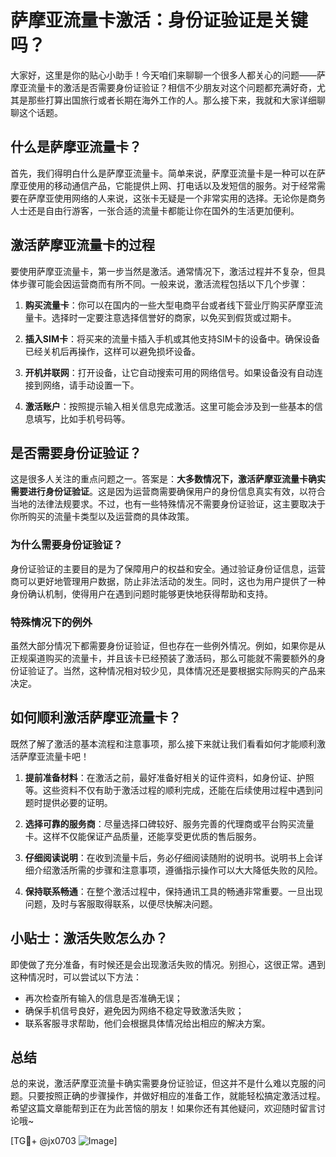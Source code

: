 # 萨摩亚流量卡激活：身份证验证是关键吗？

大家好，这里是你的贴心小助手！今天咱们来聊聊一个很多人都关心的问题——萨摩亚流量卡的激活是否需要身份证验证？相信不少朋友对这个问题都充满好奇，尤其是那些打算出国旅行或者长期在海外工作的人。那么接下来，我就和大家详细聊聊这个话题。

## 什么是萨摩亚流量卡？

首先，我们得明白什么是萨摩亚流量卡。简单来说，萨摩亚流量卡是一种可以在萨摩亚使用的移动通信产品，它能提供上网、打电话以及发短信的服务。对于经常需要在萨摩亚使用网络的人来说，这张卡无疑是一个非常实用的选择。无论你是商务人士还是自由行游客，一张合适的流量卡都能让你在国外的生活更加便利。

## 激活萨摩亚流量卡的过程

要使用萨摩亚流量卡，第一步当然是激活。通常情况下，激活过程并不复杂，但具体步骤可能会因运营商而有所不同。一般来说，激活流程包括以下几个步骤：

1. **购买流量卡**：你可以在国内的一些大型电商平台或者线下营业厅购买萨摩亚流量卡。选择时一定要注意选择信誉好的商家，以免买到假货或过期卡。
   
2. **插入SIM卡**：将买来的流量卡插入手机或其他支持SIM卡的设备中。确保设备已经关机后再操作，这样可以避免损坏设备。

3. **开机并联网**：打开设备，让它自动搜索可用的网络信号。如果设备没有自动连接到网络，请手动设置一下。

4. **激活账户**：按照提示输入相关信息完成激活。这里可能会涉及到一些基本的信息填写，比如手机号码等。

## 是否需要身份证验证？

这是很多人关注的重点问题之一。答案是：**大多数情况下，激活萨摩亚流量卡确实需要进行身份证验证**。这是因为运营商需要确保用户的身份信息真实有效，以符合当地的法律法规要求。不过，也有一些特殊情况不需要身份证验证，这主要取决于你所购买的流量卡类型以及运营商的具体政策。

### 为什么需要身份证验证？

身份证验证的主要目的是为了保障用户的权益和安全。通过验证身份证信息，运营商可以更好地管理用户数据，防止非法活动的发生。同时，这也为用户提供了一种身份确认机制，使得用户在遇到问题时能够更快地获得帮助和支持。

### 特殊情况下的例外

虽然大部分情况下都需要身份证验证，但也存在一些例外情况。例如，如果你是从正规渠道购买的流量卡，并且该卡已经预装了激活码，那么可能就不需要额外的身份证验证了。当然，这种情况相对较少见，具体情况还是要根据实际购买的产品来决定。

## 如何顺利激活萨摩亚流量卡？

既然了解了激活的基本流程和注意事项，那么接下来就让我们看看如何才能顺利激活萨摩亚流量卡吧！

1. **提前准备材料**：在激活之前，最好准备好相关的证件资料，如身份证、护照等。这些资料不仅有助于激活过程的顺利完成，还能在后续使用过程中遇到问题时提供必要的证明。

2. **选择可靠的服务商**：尽量选择口碑较好、服务完善的代理商或平台购买流量卡。这样不仅能保证产品质量，还能享受更优质的售后服务。

3. **仔细阅读说明**：在收到流量卡后，务必仔细阅读随附的说明书。说明书上会详细介绍激活所需的步骤和注意事项，遵循指示操作可以大大降低失败的风险。

4. **保持联系畅通**：在整个激活过程中，保持通讯工具的畅通非常重要。一旦出现问题，及时与客服取得联系，以便尽快解决问题。

## 小贴士：激活失败怎么办？

即使做了充分准备，有时候还是会出现激活失败的情况。别担心，这很正常。遇到这种情况时，可以尝试以下方法：

- 再次检查所有输入的信息是否准确无误；
- 确保手机信号良好，避免因为网络不稳定导致激活失败；
- 联系客服寻求帮助，他们会根据具体情况给出相应的解决方案。

## 总结

总的来说，激活萨摩亚流量卡确实需要身份证验证，但这并不是什么难以克服的问题。只要按照正确的步骤操作，并做好相应的准备工作，就能轻松搞定激活过程。希望这篇文章能帮到正在为此苦恼的朋友！如果你还有其他疑问，欢迎随时留言讨论哦~

[TG💪+ @jx0703 ![Image](https://github.com/user-attachments/assets/dbca1d08-cadb-493c-b0ec-ad6f7a83f270)]